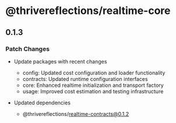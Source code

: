 # @thrivereflections/realtime-core

## 0.1.3

### Patch Changes

- Update packages with recent changes

  - config: Updated cost configuration and loader functionality
  - contracts: Updated runtime configuration interfaces
  - core: Enhanced realtime initialization and transport factory
  - usage: Improved cost estimation and testing infrastructure

- Updated dependencies
  - @thrivereflections/realtime-contracts@0.1.2

